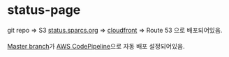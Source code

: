 # status-page

git repo => S3 [status.sparcs.org](https://s3.console.aws.amazon.com/s3/buckets/status.sparcs.org/?region=ap-northeast-2&tab=overview) => [cloudfront](https://console.aws.amazon.com/cloudfront/home?region=ap-northeast-2#distribution-settings:E2S5ARYH80LXX5) => Route 53 으로 배포되어있음. \
\
[Master branch](https://github.com/sparcs-kaist/status-page)가 [AWS CodePipeline](https://ap-northeast-2.console.aws.amazon.com/codesuite/codepipeline/pipelines/sparcs-maintenance-s3-deploy/view?region=ap-northeast-2)으로 자동 배포 설정되어있음.
